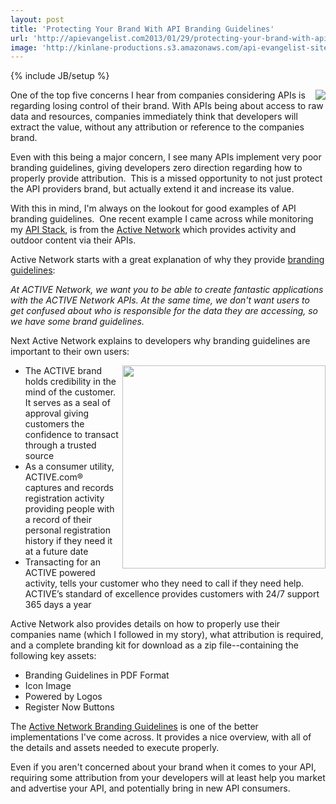 ```yaml
---
layout: post
title: 'Protecting Your Brand With API Branding Guidelines'
url: 'http://apievangelist.com2013/01/29/protecting-your-brand-with-api-branding-guidelines/'
image: 'http://kinlane-productions.s3.amazonaws.com/api-evangelist-site/blog/power-by--drk.png'
---
```

{% include JB/setup %}
<p>
     <a href="http://developer.active.com/" target="_blank"><img src="https://s3.amazonaws.com/kinlane-productions/api-evangelist/Active-Network/power-by--drk.png"  align="right" /></a>
</p>
<p>
     One of the top five concerns I hear from companies considering APIs is regarding losing control of their brand. With APIs being about access to raw data and resources, companies immediately think that developers will extract the value, without any attribution or reference to the companies brand.
</p>
<p>
     Even with this being a major concern, I see many APIs implement very poor branding guidelines, giving developers zero direction regarding how to properly provide attribution.  This is a missed opportunity to not just protect the API providers brand, but actually extend it and increase its value.
</p>
<p>
     With this in mind, I'm always on the lookout for good examples of API branding guidelines.  One recent example I came across while monitoring my <a title="API Stack" href="http://theapistack.com">API Stack</a>, is from the <a title="Active Network" href="http://developer.active.com/">Active Network</a> which provides activity and outdoor content via their APIs.
</p>
<p>
     Active Network starts with a great explanation of why they provide <a title="branding guidelines" href="http://developer.active.com/branding_guidelines">branding guidelines</a>:
</p>
<p>
     <em>At ACTIVE Network, we want you to be able to create fantastic applications with the ACTIVE Network APIs. At the same time, we don't want users to get confused about who is responsible for the data they are accessing, so we have some brand guidelines.</em>
</p>
<p>
     Next Active Network explains to developers why branding guidelines are important to their own users:
</p>
<p>
     <a href="http://developer.active.com/branding_guidelines" target="_blank"><img src="https://s3.amazonaws.com/kinlane-productions/api-evangelist/Active-Network/Active-Branding-Guidelines.png"  width="325" align="right" /></a>
</p>
<ul >
     <li>The ACTIVE brand holds credibility in the mind of the customer. It serves as a seal of approval giving customers the confidence to transact through a trusted source
     </li>
     <li>As a consumer utility, ACTIVE.com® captures and records registration activity providing people with a record of their personal registration history if they need it at a future date
     </li>
     <li>Transacting for an ACTIVE powered activity, tells your customer who they need to call if they need help. ACTIVE’s standard of excellence provides customers with 24/7 support 365 days a year
     </li>
</ul>
<p>
     Active Network also provides details on how to properly use their companies name (which I followed in my story), what attribution is required, and a complete branding kit for download as a zip file--containing the following key assets:
</p>
<ul >
     <li>Branding Guidelines in PDF Format
     </li>
     <li>Icon Image
     </li>
     <li>Powered by Logos
     </li>
     <li>Register Now Buttons
     </li>
</ul>
<p>
     The <a title="Active Network Branding Guidelines" href="http://developer.active.com/branding_guidelines">Active Network Branding Guidelines</a> is one of the better implementations I've come across. It provides a nice overview, with all of the details and assets needed to execute properly.
</p>
<p>
     Even if you aren't concerned about your brand when it comes to your API, requiring some attribution from your developers will at least help you market and advertise your API, and potentially bring in new API consumers.
</p>

